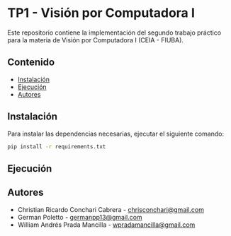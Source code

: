 # TP1 - Visión por Computadora I

Este repositorio contiene la implementación del segundo trabajo práctico para la materia de Visión por Computadora I (CEIA - FIUBA).

## Contenido
- [Instalación](##instalación)
- [Ejecución](##ejecución)
- [Autores](##autores)

## Instalación
Para instalar las dependencias necesarias, ejecutar el siguiente comando:

```bash
pip install -r requirements.txt
```

## Ejecución


## Autores
- Christian Ricardo Conchari Cabrera - chrisconchari@gmail.com
- German Poletto - germanpp13@gmail.com
- William Andrés Prada Mancilla - wpradamancilla@gmail.com

